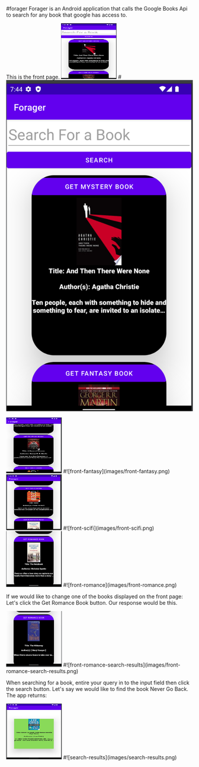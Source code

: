 #forager
Forager is an Android application that calls the Google Books Api to search for any book that google has access to.

This is the front page.
<img src="images/front-mystery.png" width="150" height="150">
#![front-mystery](images/front-mystery.png)

<img src="images/front-fantasy.png" width="150" height="150">
#![front-fantasy](images/front-fantasy.png)

<img src="images/front-scifi.png" width="150" height="150">
#![front-scifi](images/front-scifi.png)

<img src="images/front-romance.png" width="150" height="150">
#![front-romance](images/front-romance.png)


If we would like to change one of the books displayed on the front page:
Let's click the Get Romance Book button. Our response would be this.

<img src="images/front-romance-search-results.png" width="150" height="150">
#![front-romance-search-results](images/front-romance-search-results.png)

When searching for a book, entire your query in to the input field then click the search button. Let's say we would like to find the book Never Go Back. The app returns:

<img src="images/search-results.png" width="150" height="150">
#![search-results](images/search-results.png)
